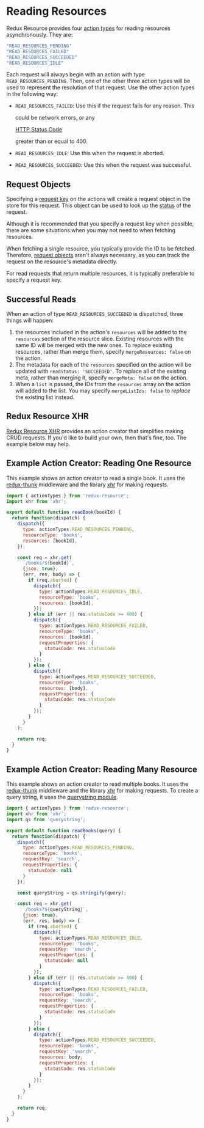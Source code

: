 # Reading Resources

Redux Resource provides four [action types](./) for reading resources asynchronously. They are:

```javascript
"READ_RESOURCES_PENDING"
"READ_RESOURCES_FAILED"
"READ_RESOURCES_SUCCEEDED"
"READ_RESOURCES_IDLE"
```

Each request will always begin with an action with type `READ_RESOURCES_PENDING`. Then, one of the other three action types will be used to represent the resolution of that request. Use the other action types in the following way:

* `READ_RESOURCES_FAILED`: Use this if the request fails for any reason. This

  could be network errors, or any

  [HTTP Status Code](https://en.wikipedia.org/wiki/List_of_HTTP_status_codes)

  greater than or equal to 400.

* `READ_RESOURCES_IDLE`: Use this when the request is aborted.
* `READ_RESOURCES_SUCCEEDED`: Use this when the request was successful.

## Request Objects

Specifying a [request key](https://github.com/jamesplease/redux-resource/tree/9ec75169fbfdce22b9e69697a049704cb4f3998a/docs/requests/requests/request-keys.md) on the actions will create a request object in the store for this request. This object can be used to look up the [status](https://github.com/jamesplease/redux-resource/tree/9ec75169fbfdce22b9e69697a049704cb4f3998a/docs/requests/requests/request-statuses.md) of the request.

Although it is recommended that you specify a request key when possible, there are some situations when you may not need to when fetching resources.

When fetching a single resource, you typically provide the ID to be fetched. Therefore, [request objects](https://github.com/jamesplease/redux-resource/tree/9ec75169fbfdce22b9e69697a049704cb4f3998a/docs/requests/requests/request-objects.md) aren't always necessary, as you can track the request on the resource's metadata directly.

For read requests that return multiple resources, it is typically preferable to specify a request key.

## Successful Reads

When an action of type `READ_RESOURCES_SUCCEEDED` is dispatched, three things will happen:

1. the resources included in the action's `resources` will be added to the `resources` section of the resource slice. Existing resources with the same ID will be merged with the new ones. To replace existing resources, rather than merge them, specify `mergeResources: false` on the action.
2. The metadata for each of the `resources` specified on the action will be updated with `readStatus: 'SUCCEEDED'`. To replace all of the existing meta, rather than merging it, specify `mergeMeta: false` on the action.
3. When a `list` is passed, the IDs from the `resources` array on the action will added to the list. You may specify `mergeListIds: false` to _replace_ the existing list instead.

## Redux Resource XHR

[Redux Resource XHR](../../ecosystem-extras/redux-resource-xhr.md) provides an action creator that simplifies making CRUD requests. If you'd like to build your own, then that's fine, too. The example below may help.

## Example Action Creator: Reading One Resource

This example shows an action creator to read a single book. It uses the [redux-thunk](https://github.com/gaearon/redux-thunk) middleware and the library [xhr](https://github.com/naugtur/xhr) for making requests.

```javascript
import { actionTypes } from 'redux-resource';
import xhr from 'xhr';

export default function readBook(bookId) {
  return function(dispatch) {
    dispatch({
      type: actionTypes.READ_RESOURCES_PENDING,
      resourceType: 'books',
      resources: [bookId],
    });

    const req = xhr.get(
      `/books/${bookId}`,
      {json: true},
      (err, res, body) => {
        if (req.aborted) {
          dispatch({
            type: actionTypes.READ_RESOURCES_IDLE,
            resourceType: 'books',
            resources: [bookId],
          });
        } else if (err || res.statusCode >= 400) {
          dispatch({
            type: actionTypes.READ_RESOURCES_FAILED,
            resourceType: 'books',
            resources: [bookId],
            requestProperties: {
              statusCode: res.statusCode 
            }
          });
        } else {
          dispatch({
            type: actionTypes.READ_RESOURCES_SUCCEEDED,
            resourceType: 'books',
            resources: [body],
            requestProperties: {
              statusCode: res.statusCode 
            }
          });
        }
      }
    );

    return req;
  }
}
```

## Example Action Creator: Reading Many Resource

This example shows an action creator to read multiple books. It uses the [redux-thunk](https://github.com/gaearon/redux-thunk) middleware and the library [xhr](https://github.com/naugtur/xhr) for making requests. To create a query string, it uses the [querystring module](https://github.com/Gozala/querystring).

```javascript
import { actionTypes } from 'redux-resource';
import xhr from 'xhr';
import qs from 'querystring';

export default function readBooks(query) {
  return function(dispatch) {
    dispatch({
      type: actionTypes.READ_RESOURCES_PENDING,
      resourceType: 'books',
      requestKey: 'search',
      requestProperties: {
        statusCode: null
      }
    });

    const queryString = qs.stringify(query);

    const req = xhr.get(
      `/books?${queryString}`,
      {json: true},
      (err, res, body) => {
        if (req.aborted) {
          dispatch({
            type: actionTypes.READ_RESOURCES_IDLE,
            resourceType: 'books',
            requestKey: 'search',
            requestProperties: {
              statusCode: null
            }
          });
        } else if (err || res.statusCode >= 400) {
          dispatch({
            type: actionTypes.READ_RESOURCES_FAILED,
            resourceType: 'books',
            requestKey: 'search',
            requestProperties: {
              statusCode: res.statusCode 
            }
          });
        } else {
          dispatch({
            type: actionTypes.READ_RESOURCES_SUCCEEDED,
            resourceType: 'books',
            requestKey: 'search',
            resources: body,
            requestProperties: {
              statusCode: res.statusCode 
            }
          });
        }
      }
    );

    return req;
  }
}
```

